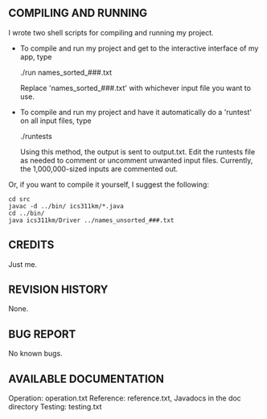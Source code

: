 COMPILING AND RUNNING
---------------------
I wrote two shell scripts for compiling and running my project. 

- To compile and run my project and get to the interactive interface of my app, type

    ./run names_sorted_###.txt

  Replace 'names_sorted_###.txt' with whichever input file you want to use.

- To compile and run my project and have it automatically do a 'runtest' on all input files, type

    ./runtests

  Using this method, the output is sent to output.txt. Edit the runtests file as needed to comment
  or uncomment unwanted input files.  Currently, the 1,000,000-sized inputs are commented out.

Or, if you want to compile it yourself, I suggest the following:
    
    cd src
    javac -d ../bin/ ics311km/*.java
    cd ../bin/
    java ics311km/Driver ../names_unsorted_###.txt


CREDITS
-------
Just me.


REVISION HISTORY
----------------
None.


BUG REPORT
----------
No known bugs.


AVAILABLE DOCUMENTATION
-----------------------
Operation:      operation.txt
Reference:      reference.txt, Javadocs in the doc directory
Testing:        testing.txt
